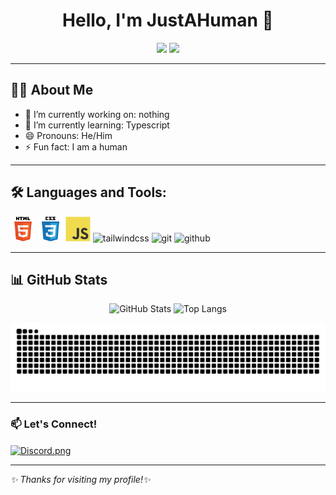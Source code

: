 <h1 align="center">Hello, I'm JustAHuman 👋</h1>

<p align="center">
  <a href="https://github.com/JustAHuman14"><img src="https://img.shields.io/github/followers/JustAHuman14?label=Follow&style=social"></a>
  <a href="mailto:kashyaparnav671@gmail.com"><img src="https://img.shields.io/badge/Email-me-blue?style=flat&logo=gmail"></a>
</p>

---

<h2>👨‍💻 About Me</h2>

- 🔭 I’m currently working on: nothing
- 🌱 I’m currently learning: Typescript
- 😄 Pronouns: He/Him
- ⚡ Fun fact: I am a human

---

<h2>🛠️ Languages and Tools:</h2>

<p>
  <img src="https://raw.githubusercontent.com/devicons/devicon/master/icons/html5/html5-original-wordmark.svg" alt="html5" width="40" height="40"/>
  <img src="https://raw.githubusercontent.com/devicons/devicon/master/icons/css3/css3-original-wordmark.svg" alt="css3" width="40" height="40"/>
  <img src="https://raw.githubusercontent.com/devicons/devicon/master/icons/javascript/javascript-original.svg" alt="javascript" width="40" height="40"/>
  <img src="https://img.icons8.com/?size=48&id=x7XMNGh2vdqA&format=png" alt="tailwindcss" width="40" height="40"/>
  <img src="https://img.icons8.com/?size=48&id=20906&format=png" alt="git" width="40" height="40"/>
  <img src="https://img.icons8.com/?size=64&id=3tC9EQumUAuq&format=png" alt="github" width="40" height="40" />
</p>

---

<h2>📊 GitHub Stats</h2>

<p align="center">
  <img src="https://github-readme-stats.vercel.app/api?username=JustAHuman14&show_icons=true&theme=radical" alt="GitHub Stats" height="180"/>
  <img src="https://github-readme-stats.vercel.app/api/top-langs/?username=JustAHuman14&layout=compact&theme=radical" alt="Top Langs" height="180"/>
</p>

<picture>
  <source
    media="(prefers-color-scheme: dark)"
    srcset="https://raw.githubusercontent.com/JustAHuman14/JustAHuman14/output/github-contribution-grid-snake-dark.svg"
  />
  <source
    media="(prefers-color-scheme: light)"
    srcset="https://raw.githubusercontent.com/JustAHuman14/JustAHuman14/output/github-contribution-grid-snake.svg"
  />
  <img
    alt="github contribution grid snake animation"
    src="https://raw.githubusercontent.com/JustAHuman14/JustAHuman14/output/github-contribution-grid-snake.svg"
  />
</picture>

---

### 📫 Let's Connect!

<a href="https://discord.com/users/1320731020953391136" target="_blank"><img align="center" src="https://raw.githubusercontent.com/rahuldkjain/github-profile-readme-generator/master/src/images/icons/Social/discord.svg" alt="Discord.png" height="50"/></a>

---

_✨ Thanks for visiting my profile!✨_
